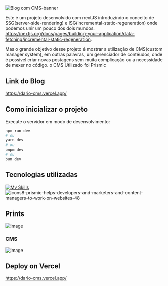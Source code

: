 
![Blog com CMS-banner](https://github.com/Sh4kaa/pagina-web-com-cms/assets/27507717/e46095e6-08d4-4b07-a36b-7ad042bb5880)

Este é um projeto desenvolvido com nextJS introduzindo o conceito de SSG(server-side-rendering) e ISG(incremental-static-regeneration) onde podemos unir um pouco dos dois mundos.
https://nextjs.org/docs/pages/building-your-application/data-fetching/incremental-static-regeneration.

Mas o grande objetivo desse projeto é mostrar a utilização de CMS(custom manager system), em outras palavras, um gerenciador de contéudos, onde é possivel criar novas postagens sem muita complicação ou a necessidade de mexer no código.
o CMS Utilizado foi Prismic

## Link do Blog
https://dario-cms.vercel.app/


## Como inicializar o projeto

Execute o servidor em modo de desenvolvimento:

```bash
npm run dev
# ou
yarn dev
# ou
pnpm dev
# ou
bun dev
```
## Tecnologias utilizadas

[![My Skills](https://skillicons.dev/icons?i=ts,react,sass,next,js)](https://skillicons.dev) ![icons8-prismic-helps-developers-and-marketers-and-content-managers-to-work-on-websites-48](https://github.com/Sh4kaa/pagina-web-com-cms/assets/27507717/25d9975f-0a62-4e79-867c-56f5d144f2e7)

## Prints
![image](https://github.com/Sh4kaa/pagina-web-com-cms/assets/27507717/0a78bd0c-d113-4a8a-a479-65660c274924)
### CMS
![image](https://github.com/Sh4kaa/pagina-web-com-cms/assets/27507717/448a2582-c8b6-4373-ae36-592ed8be1d39)

## Deploy on Vercel

https://dario-cms.vercel.app/

